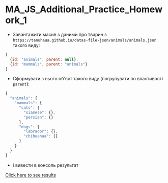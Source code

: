 # MA_JS_Additional_Practice_Homework_1

* Завантажити масив з даними про тварин з `https://tanuhaua.github.io/datas-file-json/animals/animals.json` такого виду:

```javascript
[
  {id: "animals", parent: null},
  {id: "mammals", parent: "animals"}
]
```

* Сформувати з нього об'єкт такого виду (погрупувати по властивості `parent`):

```javascript
{
  "animals": {
    "mammals": {
      "cats": {
        "siamese": {},
        "persian": {}
      },
      "dogs": {
        "labrador": {},
        "chihuahua": {}
      }
    }
  }
}
```

* і вивести в консоль результат

[Click here to see results](https://vladgalafm.github.io/MA_JS_Practice/Homework_Additional_1/)

